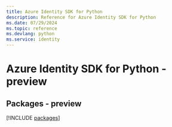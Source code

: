 ```yaml
---
title: Azure Identity SDK for Python
description: Reference for Azure Identity SDK for Python
ms.date: 07/29/2024
ms.topic: reference
ms.devlang: python
ms.service: identity
---
```

# Azure Identity SDK for Python - preview
## Packages - preview
[!INCLUDE [packages](identity-index.md)]